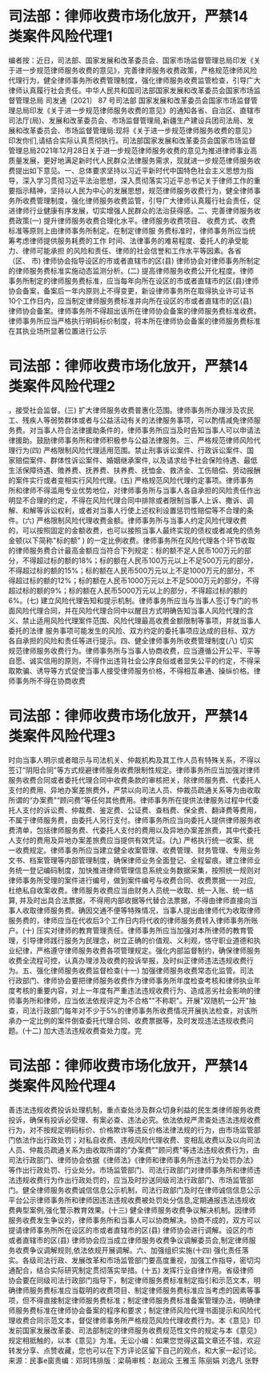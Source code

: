 # 司法部：律师收费市场化放开，严禁14类案件风险代理1

编者按：近日，司法部、国家发展和改革委员会、国家市场监督管理总局印发《关于进一步规范律师服务收费的意见》，完善律师服务收费政策，严格规范律师风险代理行为，健全律师事务所收费管理制度，强化律师服务收费监管检查，引导广大律师认真履行社会责任。中华人民共和国司法部国家发展和改革委员会国家市场监督管理总局 司发通〔2021〕 87 号司法部 国家发展和改革委员会国家市场监督管理总局印发《关于进一步规范律师服务收费的意见》的通知各省、自治区、直辖市司法厅(局)、发展和改革委员会、市场监督管理局,新疆生产建设兵团司法局、发展和改革委员会、市场监督管理局:现将《关于进一步规范律师服务收费的意见》印发你们,请结合实际认真贯彻执行。司法部国家发展和改革委员会国家市场监督管理总局2021年12月28日关于进一步规范律师服务收费的意见为推进律师事业高质量发展，更好地满足新时代人民群众法律服务需求，现就进一步规范律师服务收费提出如下意见。一、总体要求坚持以习近平新时代中国特色社会主义思想为指导，深入学习贯彻习近平法治思想，深入贯彻落实习近平总书记关于律师工作的重要指示精神，坚持以人民为中心的发展思想，规范律师服务收费行为，健全律师事务所收费管理制度，强化律师服务收费监管，引导广大律师认真履行社会责任，促进律师行业健康有序发展，切实增强人民群众的法治获得感。二、完善律师服务收费政策(一) 提升律师服务收费合理化水平。律师服务收费项目、 收费方式、收费标准等原则上由律师事务所制定。在制定律师服 务费标准时，律师事务所应当统筹考虑律师提供服务耗费的工作 时间、法律事务的难易程度、委托人的承受能力、律师可能承担 的风险和责任、律师的社会信誉和工作水平等因素。各省（区、 市) 律师协会指导设区的市或者直辖市的区(县) 律师协会对律师事务所制定的律师服务费标准实施动态监测分析。(二) 提高律师服务收费公开化程度。律师事务所制定的律师服务费标准，应当每年向所在设区的市或者直辖市的区(县)律师协会备案，备案后一年内原则上不得变更，新设律师事务所在取得执业许可证书10个工作日内，应当制定律师服务费标准并向所在设区的市或者直辖市的区(县) 律师协会备案。律师事务所不得超出该所在律师协会备案的律师服务费标准收费。律师事务所应当严格执行明码标价制度，将本所在律师协会备案的律师服务费标准在其执业场所显著位置进行公示

# 司法部：律师收费市场化放开，严禁14类案件风险代理2

，接受社会监督。(三) 扩大律师服务收费普惠化范围。律师事务所办理涉及农民工、残疾人等弱势群体或者与公益活动有关的法律服务事项，可以酌情减免律师服务费。对当事人符合法律援助条件的，律师事务所应当及时告知当事人可以申请法律援助。鼓励律师事务所和律师积极参与公益法律服务。三、严格规范律师风险代理行为(四) 严格限制风险代理适用范围。禁止刑事诉讼案件、行政诉讼案件、国家赔偿案件、群体性诉讼案件、婚姻继承案件, 以及请求给予社会保险待遇、最低生活保障待遇、赡养费、抚养费、扶养费、抚恤金、救济金、工伤赔偿、劳动报酬的案件实行或者变相实行风险代理。(五) 严格规范风险代理约定事项。律师事务所和律师不得滥用专业优势地位，对律师事务所与当事人各自承担的风险责任作出明显不合理的约定，不得在风险代理合同中排除或者限制当事人上诉、撒诉、调解、和解等诉讼权利，或者对当事人行使上述权利设置惩罚性赔偿等不合理的条件。(六) 严格限制风险代理收费金额。律师事务所与当事人约定风险代理收费的，可以按照固定的金额收费，也可以接照当事人最终实现的债权或者减免的债务金顿(以下简称"标的额” ) 的一定比例收费。律师事务所在风险代理各个环节收取的律师服务费合计最高金额应当符合下列规定：标的额不足人民币100万元的部分，不得超过标的额的18%；标的额在人民币100万元以上不足500万元的部分，不得超过标的额的15%；标的额在人民币500万元以上不足1000万元的部分，不得超过标的额的12%；标的额在人民币1000万元以上不足5000万元的部分，不得超过标的额的9%；标的额在人民币5000万元以上的部分，不得超过标的额的6%。(七) 建立风险代理告知和提示机制。律师事务所应当与当事人签订专门的书面风险代理合同，并在风险代理合同中以醒目方式明确告知当事人风险代理的含义、禁止适用风险代理案件范围、风险代理最高收费金额限制等事项，并就当事人委托的法律 服务事项可能发生的风险、双方约定的委托事项应达成的目标、双方各自承担的风险和责任等进行提示。四、健全律师事务所收费管理制度(八) 切实规范律师服务收费行为。律师事务所与当事人协商收费，应当遵循公开公平、平等自愿、诚实信用的原则，不得作出违背社会公序良俗或者显失公平的约定，不得采取欺骗、诱导等方式促使当事人接受律师服务价格，不得相互串通、操纵价格。律师事务所不得在协商收费

# 司法部：律师收费市场化放开，严禁14类案件风险代理3

时向当事人明示或者暗示与司法机关、仲裁机构及其工作人员有特殊关系，不得以签订“阴阳合同"等方式规避律师服务收费限制性规定。律师事务所应当加强对律师服务收费合同或者委托代理合同中收费条款的审核把关，除律师服务费、代委托人支付的费用、异地办案差旅费外，严禁以向司法人员、仲裁员疏通关系等为由收取所谓的“办案费"“顾问费”等任何其他费用。律师事务所在提供法律服务过程中代委托人支付的诉讼费、仲裁费、鉴定费、公证费、查档费、保全费、翻译费等费用，不属于律师服务费，由委托人另行支付。律师事务所应当向委托人提供律师服务收费清单，包括律师服务费、代委托人支付的费用以及异地办案差旅费，其中代委托人支付的费用及异地办案差旅费应当提供有效凭证。(九)  严格执行统一收案、统一收费规定。律师事务所应当建立健全收案管理、收费管理、财务管理、专用业务文书、档案管理等内部管理制度，确保律师业务全面登记、全程留痕。建立律师业务统一登记编码制度，加快推进律师管理信息系统业务数据采集，按照统一规则对律师事务所受理的案件进行编号，做到案件编号与收费合同、收费票据一一对应,杜绝私自收案收费。律师服务收费应当由财务人员统一收取、统一入账、统一结算, 并及时出具合法票据，不得用内部收据等代替合法票据，不得由律师直接向当事人收取律师服务费。确因交通不便等特殊情况，当事人提出由律师代为收取律师服务费的，律师应当在代收后3个工作日内将代收的律师服务费转入律师事务所账户。(十) 压实对律师的教育管理责任。律师事务所应当加强对本所律师的教育管理，引导律师践行服务为民理念，树立正确的价值观、义利观，恪守职业道德和执业纪律，严格遵守律师服务收费各项管理规定。强化内部监督制约，确保律师服务收费全流程可控，认真办理涉及收费的投诉举报，及时纠正律师违法违规收费行为。五、强化律师服务收费监督检查(十一) 加强律师服务收费常态化监管。司法行政部门、律师协会要把律师服务收费作为律师事务所年度检查考核和律师执业年度考核的重要内容，对上一年度有严重违法违规收费行为、造成恶劣社会影响的律师事务所和律师，应当依法依规评定为不合格""不称职"。开展"双随机一公开"抽查，司法行政部门每年对不少于5%的律师事务所收费情况开展执法检查，对该所承办一定比例的案件倒查委托代理合同、收费票据等，及时发现违法违规收费问题。(十二) 加大违法违规收费查处力度。完

# 司法部：律师收费市场化放开，严禁14类案件风险代理4

善违法违规收费投诉处理机制，重点查处涉及群众切身利益的民生类律师服务收费投诉，确保有投诉必受理、有案必查、违法必究。依法依规严肃查处违法违规收费行为，对不按规定明码标价、价格欺诈等违反价格法律法规的行为，由市场监管部门依法作出行政处罚；对私自收费、违规风险代理收费、变相乱收费以及以向司法人员、仲裁员疏通关系为由收取所谓的"办案费""顾问费"等违法违规收费行为，由司法行政部门、律师协会依据《律师法》《律师和律师事务所违法行为处罚办法》等作出行政处罚、行业处分。市场监管部门、司法行政部门对律师事务所和律师违法违规收费行为作出行政处罚的，应当及时抄送同级司法行政部门、市场监管部门。健全律师服务收费诚信信息公示机制，司法行政部门及时在律师诚信信息公示平台公示律师事务所和律师因违法违规收费被处罚处分信息,定期通报违法违规收费典型案例,强化警示教育效果。(十三) 健全律师服务收费争议解决机制。因律师服务收费发生争议的，律师事务所和当事人可以协商解决。协商不成的，双方可以提请律师事务所所在设区的市或者直辖市的区(县) 律师协会进行调解。设区的市或者直辖市的区(县) 律师协会应当成立律师服务收费争议调解委员会,制定律师服务收费争议调解规则,依法依规开展调解。六、加强组织实施(十四)  强化责任落实。各级司法行政、发展改革和市场监管部门要高度重视，加强工作指导，密切沟通配合，结合实际研究制定贯彻落实举措。(十五) 发挥行业自律作用。省级律师协会要在同级司法行政部门指导下，制定律师服务费标准制定指引和示范文本，明确律师服务费标准应当载明的收费项目、制定律师服务费标准应当考虑的因素等事项，但不得直接制定律师服务费标准；制定律师服务费标准备案管理办法，明确律师服务费标准在律师协会备案的程序和要求；制定律师风险代理书面提示和风险代理收费合同示范文本，督促律师事务所严格规范风险代理收费行为。本《意见》印发前国家发展改革委、司法部制定的律师服务收费规范性文件的规定与本《意见》规定相抵触的，以本《意见》为准。无讼小编：如果您觉得这篇文章还不错，欢迎转发分享、点赞收藏，您也可以在下方评论区留下自己的观点，和大家一起讨论。来源：民事e窗责编：邓珂玮排版：梁萌审核：赵润众 王雅玉 陈丽娟 刘逸凡 张野


